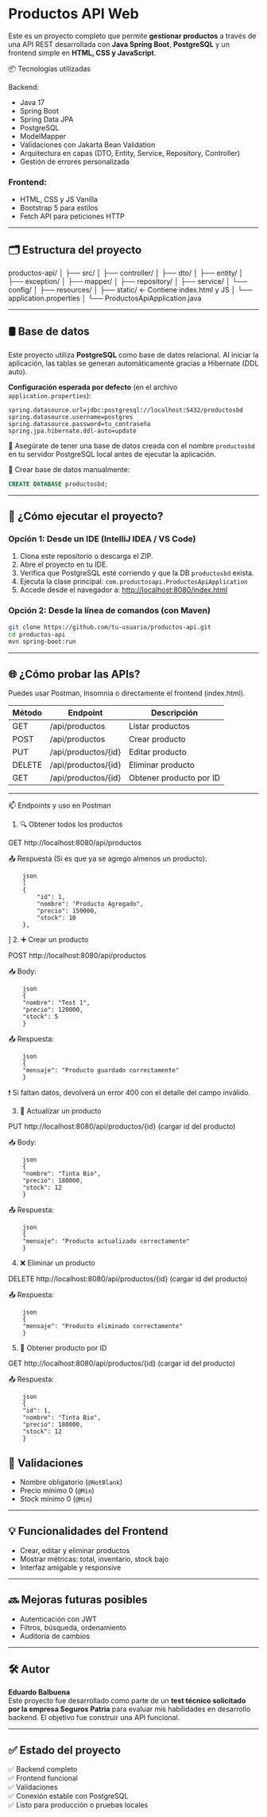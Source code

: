 # Productos API Web

Este es un proyecto completo que permite **gestionar productos** a través de una API REST desarrollada con **Java Spring Boot**, **PostgreSQL** y un frontend simple en **HTML, CSS y JavaScript**.

 📦 Tecnologías utilizadas

 Backend:
- Java 17
- Spring Boot
- Spring Data JPA
- PostgreSQL
- ModelMapper
- Validaciones con Jakarta Bean Validation
- Arquitectura en capas (DTO, Entity, Service, Repository, Controller)
- Gestión de errores personalizada

### Frontend:
- HTML, CSS y JS Vanilla
- Bootstrap 5 para estilos
- Fetch API para peticiones HTTP

---

## 🗂️ Estructura del proyecto

productos-api/
│
├── src/
│ ├── controller/
│ ├── dto/
│ ├── entity/
│ ├── exception/
│ ├── mapper/
│ ├── repository/
│ ├── service/
│ └── config/
│
├── resources/
│ ├── static/ ← Contiene index.html y JS
│ └── application.properties
│
└── ProductosApiApplication.java

---

## 🛢️ Base de datos

Este proyecto utiliza **PostgreSQL** como base de datos relacional. Al iniciar la aplicación, las tablas se generan automáticamente gracias a Hibernate (DDL auto).  

**Configuración esperada por defecto** (en el archivo `application.properties`):

```properties
spring.datasource.url=jdbc:postgresql://localhost:5432/productosbd
spring.datasource.username=postgres
spring.datasource.password=tu_contraseña
spring.jpa.hibernate.ddl-auto=update
```

📌 Asegúrate de tener una base de datos creada con el nombre `productosbd` en tu servidor PostgreSQL local antes de ejecutar la aplicación.

🧱 Crear base de datos manualmente:

```sql
CREATE DATABASE productosbd;
```

---

## 🚀 ¿Cómo ejecutar el proyecto?

### Opción 1: Desde un IDE (IntelliJ IDEA / VS Code)
1. Clona este repositorio o descarga el ZIP.
2. Abre el proyecto en tu IDE.
3. Verifica que PostgreSQL esté corriendo y que la DB `productosbd` exista.
4. Ejecuta la clase principal: `com.productosapi.ProductosApiApplication`
5. Accede desde el navegador a: [http://localhost:8080/index.html](http://localhost:8080/index.html)

### Opción 2: Desde la línea de comandos (con Maven)
```bash
git clone https://github.com/tu-usuario/productos-api.git
cd productos-api
mvn spring-boot:run
```

---

## 🌐 ¿Cómo probar las APIs?

Puedes usar Postman, Insomnia o directamente el frontend (index.html).

| Método | Endpoint                | Descripción              |
|--------|--------------------------|--------------------------|
| GET    | /api/productos          | Listar productos         |
| POST   | /api/productos          | Crear producto           |
| PUT    | /api/productos/{id}     | Editar producto          |
| DELETE | /api/productos/{id}     | Eliminar producto        |
| GET    | /api/productos/{id}     | Obtener producto por ID  |

---
📫 Endpoints y uso en Postman
1. 🔍 Obtener todos los productos

GET http://localhost:8080/api/productos

📤 Respuesta (Si es que ya se agrego almenos un producto):

        json
        [
        {
            "id": 1,
            "nombre": "Producto Agregado",
            "precio": 150000,
            "stock": 10
        },
  
]
2. ➕ Crear un producto

POST http://localhost:8080/api/productos

📥 Body:

        json
        {
        "nombre": "Test 1",
        "precio": 120000,
        "stock": 5
        }
📤 Respuesta:

        json
        {
        "mensaje": "Producto guardado correctamente"
        }
❗ Si faltan datos, devolverá un error 400 con el detalle del campo inválido.

3. 📝 Actualizar un producto

PUT http://localhost:8080/api/productos/{id} (cargar id del producto)

📥 Body:

        json
        {
        "nombre": "Tinta Bio",
        "precio": 180000,
        "stock": 12
        }
📤 Respuesta:

        json
        {
        "mensaje": "Producto actualizado correctamente"
        }
4. ❌ Eliminar un producto

DELETE http://localhost:8080/api/productos/{id} (cargar id del producto)

📤 Respuesta:

        json
        {
        "mensaje": "Producto eliminado correctamente"
        }
5. 🔎 Obtener producto por ID

GET http://localhost:8080/api/productos/{id} (cargar id del producto)

📤 Respuesta:

        json
        {
        "id": 1,
        "nombre": "Tinta Bio",
        "precio": 180000,
        "stock": 12
        }


## 🧪 Validaciones

- Nombre obligatorio (`@NotBlank`)
- Precio mínimo 0 (`@Min`)
- Stock mínimo 0 (`@Min`)

---

## 💡 Funcionalidades del Frontend

- Crear, editar y eliminar productos
- Mostrar métricas: total, inventario, stock bajo
- Interfaz amigable y responsive

---

## 🔜 Mejoras futuras posibles

- Autenticación con JWT
- Filtros, búsqueda, ordenamiento
- Auditoría de cambios

---

## 🛠️ Autor

**Eduardo Balbuena**  
Este proyecto fue desarrollado como parte de un **test técnico solicitado por la empresa Seguros Patria** para evaluar mis habilidades en desarrollo backend. El objetivo fue construir una API funcional.

---

## ✅ Estado del proyecto

✅ Backend completo  
✅ Frontend funcional  
✅ Validaciones  
✅ Conexión estable con PostgreSQL  
✅ Listo para producción o pruebas locales
